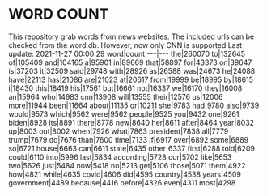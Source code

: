 # WORD COUNT
This repository grab words from news websites. The included urls can be checked from the word.db.
However, now only CNN is supported
Last update: 2021-11-27 00:00:29
word|count
---|---
the|260070
to|132645
of|105409
and|104165
a|95901
in|89669
that|58897
for|43373
on|39647
is|37203
it|32509
said|29748
with|28926
as|26588
was|24673
he|24088
have|22113
has|21086
are|21023
at|20617
from|19999
be|18995
by|18615
i|18430
this|18419
his|17561
but|16661
not|16337
we|16170
they|16008
an|15964
who|14983
cnn|13908
will|13555
their|12576
us|12006
more|11944
been|11664
about|11135
or|10211
she|9783
had|9780
also|9739
would|9573
which|9562
were|9562
people|9525
you|9432
one|9261
biden|8928
its|8891
there|8778
new|8640
her|8611
after|8464
year|8032
up|8003
out|8002
when|7926
what|7863
president|7838
all|7779
trump|7679
do|7676
than|7600
time|7133
if|6917
over|6892
some|6889
so|6721
house|6663
can|6611
state|6435
other|6337
first|6288
told|6209
could|6110
into|5996
last|5834
according|5728
our|5702
like|5653
two|5626
just|5484
now|5418
no|5213
get|5106
those|5071
them|4922
how|4821
while|4635
covid|4606
did|4595
country|4538
years|4509
government|4489
because|4416
before|4326
even|4311
most|4298
